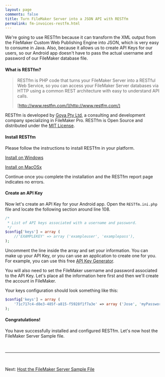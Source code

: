 ```yaml
---
layout: page
comments: false
title: Turn FileMaker Server into a JSON API with RESTfm
permalink: fm-invoices-restfm.html
---
```


We're going to use RESTfm because it can transform the XML output from the FileMaker Custom Web Publishing Engine into JSON, which is very easy to consume in Java. Also, because it allows us to create API Keys for our users, so our Android app doesn't have to pass the actual username and password of our FileMaker database file.

#### What is RESTfm?

>RESTfm is PHP code that turns your FileMaker Server into a RESTful Web Service, so you can access your FileMaker Server databases via HTTP using a common REST architecture with easy to understand API calls.
>
>[http://www.restfm.com/](http://www.restfm.com/)

RESTfm is developed by [Goya Pty Ltd](http://www.goya.com.au/), a consulting and development company specializing in FileMaker Pro. RESTfm is Open Source and distributed under the [MIT License](https://github.com/GoyaPtyLtd/RESTfm/blob/master/LICENSE).

#### Install RESTfm

Please follow the instructions to install RESTfm in your platform.

[Install on Windows](http://www.restfm.com/restfm-manual/install/quick-install-microsoft-windows)

[Install on MacOSx](http://www.restfm.com/restfm-manual/install/quick-install-apple-os-x)

Continue once you complete the installation and the RESTfm report page indicates no errors.

#### Create an API Key

Now let's create an API Key for your Android app. Open the `RESTfm.ini.php` file and locate the following section around line 108.

```php
/*
 * List of API keys associated with a username and password.
 */
$config['keys'] = array (
    //'EXAMPLEKEY' => array ('exampleuser', 'examplepass'),
);
```

Uncomment the line inside the array and set your information. You can make up your API Key, or you can use an application to create one for you. For example, you can use this free [API Key Generator](https://codepen.io/corenominal/pen/rxOmMJ). 

You will also need to set the FileMaker username and password associated to the API Key. Let's place all the information here first and then we'll create the account in FileMaker.

Your keys configuration should look something like this:

```php
$config['keys'] = array (
    '71c717c4-d8e3-485f-a815-f5928f1f7a3e' => array ('Jose', 'myPassword'),
);
```
#### Congratulations!

You have successfully installed and configured RESTfm. Let's now host the FileMaker Server Sample file.


<br/>
<hr/>
<br/>

Next: <a href="/fm-invoices-host-filemaker-server-sample-data.html">Host the FileMaker Server Sample File</a>